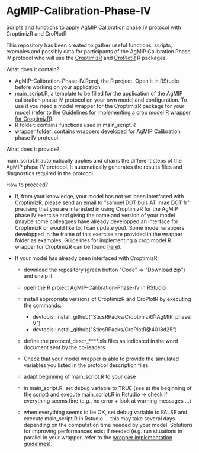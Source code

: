 # AgMIP-Calibration-Phase-IV
Scripts and functions to apply AgMIP Calibration phase IV protocol with CroptimizR and CroPlotR 

This repository has been created to gather useful functions, scripts, examples and possibly data for participants of the AgMIP Calibration Phase IV protocol who will use the [CroptimizR](https://github.com/SticsRPacks/CroptimizR) and [CroPlotR](https://github.com/SticsRPacks/CroPlotR) R packages. 

What does it contain?

* AgMIP-Calibration-Phase-IV.Rproj, the R project. Open it in RStudio before working on your application.
* main_script.R, a template to be filled for the application of the AgMIP calibration phase IV protocol on your own model and configuration. To use it you need a model wrapper for the CroptimizR package for your model (refer to the [Guidelines for implementing a crop model R wrapper for CroptimizR](https://sticsrpacks.github.io/CroptimizR/articles/Designing_a_model_wrapper.html)).
* R folder: contains functions used in main_script.R
* wrapper folder: contains wrappers developed for AgMIP Calibration phase IV protocol.

What does it provide?

main_script.R automatically applies and chains the different steps of the AgMIP phase IV protocol. It automatically generates the results files and diagnostics required in the protocol.

How to proceed?

* If, from your knowledge, your model has not yet been interfaced with CroptimizR, please send an email to "samuel DOT buis AT inrae DOT fr" precising that you are interested in using CroptimizR for the AgMIP phase IV exercise and giving the name and version of your model (maybe some colleagues have already developped an interface for CroptimizR or would like to, I can update you). Some model wrappers developped in the frame of this exercise are provided in the wrapper folder as examples. Guidelines for implementing a crop model R wrapper for CroptimizR can be found [here](https://sticsrpacks.github.io/CroptimizR/articles/Designing_a_model_wrapper.html)).

* If your model has already been interfaced with CroptimizR:

  * download the repository (green button "Code" => "Download zip") and unzip it.
  
  * open the R project AgMIP-Calibration-Phase-IV in RStudio
  
  * install appropriate versions of CroptimizR and CroPlotR by executing the commands:
  
    * devtools::install_github("SticsRPacks/CroptimizR@AgMIP_phaseIV")
    * devtools::install_github("SticsRPacks/CroPlotR@4018d25")
  
  * define the protocol_descr_****.xls files as indicated in the word document sent by the co-leaders
  
  * Check that your model wrapper is able to provide the simulated variables you listed in the protocol description files.
  
  * adapt beginning of main_script.R to your case
  
  * in main_script.R, set debug variable to TRUE (see at the beginning of the script) and execute main_script.R in Rstudio => check if everything seems fine (e.g., no error + look at warning messages ...)
  
  * when everything seems to be OK, set debug variable to FALSE and execute main_script.R in Rstudio ... this may take several days depending on the computation time needed by your model. Solutions for improving performances exist if needed (e.g. run situations in parallel in your wrapper, refer to the [wrapper implementation guidelines](https://sticsrpacks.github.io/CroptimizR/articles/Designing_a_model_wrapper.html)).
 
